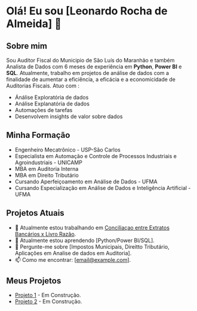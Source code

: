 # Olá! Eu sou [Leonardo Rocha de Almeida] 👋

## Sobre mim
Sou Auditor Fiscal do Municipio de São Luís do Maranhão e também Analista de Dados com 6 meses de experiência em **Python**, **Power BI** e **SQL**. Atualmente, trabalho em projetos de análise de dados com a finalidade de aumentar a eficiência, a eficácia e a economicidade de Auditorias Fiscais.
Atuo com :
- Ánálise Exploratória de dados
- Análise Explanatória de dados
- Automações de tarefas
- Desenvolvem insights de valor sobre dados

## Minha Formação
- Engenheiro Mecatrônico - USP-São Carlos
- Especialista em Automação e Controle de Processos Industriais e Agroindustriais - UNICAMP
- MBA em Auditoria Interna
- MBA em Direito Tributário
- Cursando Aperfeiçoamento em Análise de Dados - UFMA 
- Cursando Especialização em Análise de Dados e Inteligência Artificial - UFMA


## Projetos Atuais
- 🔭 Atualmente estou trabalhando em [Conciliaçao entre Extratos Bancários x Livro Razão](link).
- 🌱 Atualmente estou aprendendo [Python/Power BI/SQL].
- 💬 Pergunte-me sobre [Impostos Municipais, Direitto Tributário, Aplicações em Analise de dados em Auditoria].
- 📫 Como me encontrar: [email@example.com].

## Meus Projetos
- [Projeto 1](link) - Em Construção.
- [Projeto 2](link) - Em Construção.
